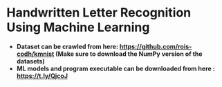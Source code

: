 # Handwritten Letter Recognition Using Machine Learning

- **Dataset can be crawled from here:  https://github.com/rois-codh/kmnist (Make sure to download the NumPy version of the datasets)**
- **ML models and program executable can be downloaded from here : https://t.ly/QjcoJ**
